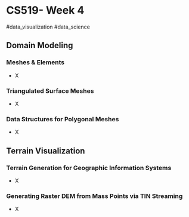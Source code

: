 # CS519- Week 4

#data_visualization #data_science 

## Domain Modeling

### Meshes & Elements

-  X

### Triangulated Surface Meshes

- X

### Data Structures for Polygonal Meshes

- X

## Terrain Visualization

### Terrain Generation for Geographic Information Systems

- X

### Generating Raster DEM from Mass Points via TIN Streaming

- X